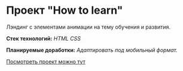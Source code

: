 # Проект "How to learn"

Лэндинг с элементами анимации на тему обучения и развития.

**Стек технологий:**
*HTML*
*CSS*

**Планируемые доработки:**
*Адаптировать под мобильный формат.*

[Посмотреть проект можно тут](https://nekom113.github.io/startkit_YP_task2.github.io/)







